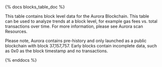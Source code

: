 {% docs blocks_table_doc %}

This table contains block level data for the Aurora Blockchain. This table can be used to analyze trends at a block level, for example gas fees vs. total transactions over time. For more information, please see Aurora scan Resources.  

Please note, Aurora contains pre-history and only launched as a public blockchain with block 37,157,757. Early blocks contain incomplete data, such as 0x0 as the block timestamp and no transactions. 

{% enddocs %}
